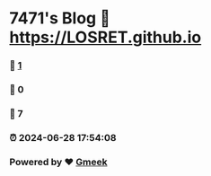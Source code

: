 # 7471's Blog :link: https://LOSRET.github.io 
### :page_facing_up: [1](https://LOSRET.github.io/tag.html) 
### :speech_balloon: 0 
### :hibiscus: 7 
### :alarm_clock: 2024-06-28 17:54:08 
### Powered by :heart: [Gmeek](https://github.com/Meekdai/Gmeek)
